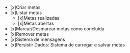 - [x]Criar metas
- [x]Listar metas
  - [x]Metas realizadas
  - [x]Metas abertas
- [x]Marcar/Desmarcar metas como concluída
- [x]Remover metas
- [x]Sistema de mensagens
- [x]Persistir Dados: Sistema de carregar e salvar metas